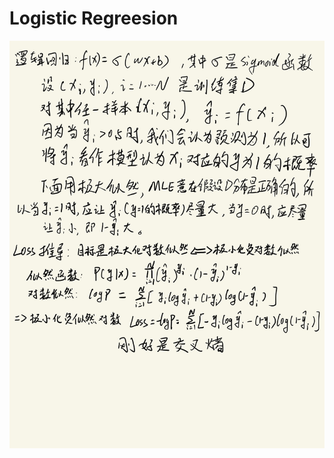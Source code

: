 # Logistic Regreesion
![](https://github.com/Deep-Learning-Studyroom/offer/blob/master/pictures/LR.jpg) 